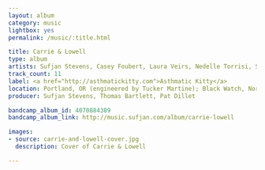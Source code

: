 ```yaml
---
layout: album
category: music
lightbox: yes
permalink: /music/:title.html

title: Carrie & Lowell
type: album
artists: Sufjan Stevens, Casey Foubert, Laura Veirs, Nedelle Torrisi, Sean Carey, Ben Lester, and Thomas Bartlett
track_count: 11
label: <a href="http://asthmatickitty.com">Asthmatic Kitty</a>
location: Portland, OR (engineered by Tucker Martine); Black Watch, Norman, OK (engineered by Chad Copelin and Jarod Evans); April Base, Eau Claire, WI (engineered by Brian Joseph); Pat Dillet's studio, “somewhere midtown Manhattan;” Sufjan's office in Dumbo, Brooklyn; a hotel room in Klaamath Falls, Oregon
producer: Sufjan Stevens, Thomas Bartlett, Pat Dillet

bandcamp_album_id: 4070884389
bandcamp_album_link: http://music.sufjan.com/album/carrie-lowell

images:
- source: carrie-and-lowell-cover.jpg
  description: Cover of Carrie & Lowell

---
```

	